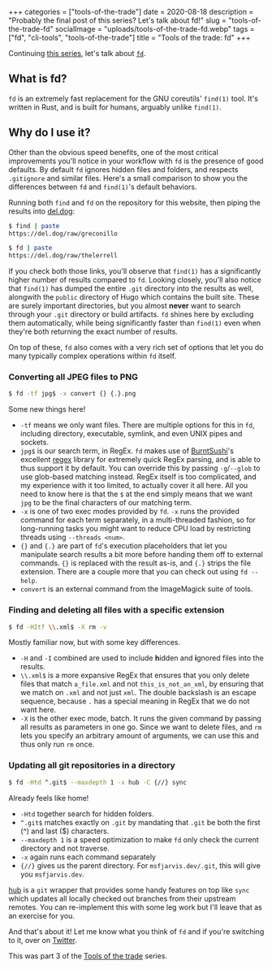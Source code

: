+++
categories = ["tools-of-the-trade"]
date = 2020-08-18
description = "Probably the final post of this series? Let's talk about fd!"
slug = "tools-of-the-trade-fd"
socialImage = "uploads/tools-of-the-trade-fd.webp"
tags = ["fd", "cli-tools", "tools-of-the-trade"]
title = "Tools of the trade: fd"
+++

Continuing [this series](/categories/tools-of-the-trade/), let's talk about [`fd`](https://github.com/sharkdp/fd).

## What is fd?

`fd` is an extremely fast replacement for the GNU coreutils' `find(1)` tool. It's written in Rust, and is built for humans, arguably unlike `find(1)`.

## Why do I use it?

Other than the obvious speed benefits, one of the most critical improvements you'll notice in your workflow with `fd` is the presence of good defaults. By default `fd` ignores hidden files and folders, and respects `.gitignore` and similar files. Here's a small comparison to show you the differences between `fd` and `find(1)`'s default behaviors.

Running both `find` and `fd` on the repository for this website, then piping the results into [del.dog](https://del.dog):

```bash
$ find | paste
https://del.dog/raw/greconillo
```

```bash
$ fd | paste
https://del.dog/raw/thelerrell
```

If you check both those links, you'll observe that `find(1)` has a significantly higher number of results compared to `fd`. Looking closely, you'll also notice that `find(1)` has dumped the entire `.git` directory into the results as well, alongwith the `public` directory of Hugo which contains the built site. These are surely important directories, but you almost **never** want to search through your `.git` directory or build artifacts. `fd` shines here by excluding them automatically, while being significantly faster than `find(1)` even when they're both returning the exact number of results.

On top of these, `fd` also comes with a very rich set of options that let you do many typically complex operations within `fd` itself.

### Converting all JPEG files to PNG

```bash
$ fd -tf jpg$ -x convert {} {.}.png
```

Some new things here!

- `-tf` means we only want files. There are multiple options for this in `fd`, including directory, executable, symlink, and even UNIX pipes and sockets.
- `jpg$` is our search term, in RegEx. `fd` makes use of [BurntSushi](https://github.com/BurntSushi)'s excellent [regex](https://github.com/rust-lang/regex) library for extremely quick RegEx parsing, and is able to thus support it by default. You can override this by passing `-g`/`--glob` to use glob-based matching instead. RegEx itself is too complicated, and my experience with it too limited, to actually cover it all here. All you need to know here is that the `$` at the end simply means that we want `jpg` to be the final characters of our matching term.
- `-x` is one of two exec modes provided by `fd`. `-x` runs the provided command for each term separately, in a multi-threaded fashion, so for long-running tasks you might want to reduce CPU load by restricting threads using `--threads <num>`.
- `{}` and `{.}` are part of `fd`'s execution placeholders that let you manipulate search results a bit more before handing them off to external commands. `{}` is replaced with the result as-is, and `{.}` strips the file extension. There are a couple more that you can check out using `fd --help`.
- `convert` is an external command from the ImageMagick suite of tools.

### Finding and deleting all files with a specific extension

```bash
$ fd -HItf \\.xml$ -X rm -v
```

Mostly familiar now, but with some key differences.

- `-H` and `-I` combined are used to include **h**idden and **i**gnored files into the results.
- `\\.xml$` is a more expansive RegEx that ensures that you only delete files that match `a_file.xml` and not `this_is_not_an_xml`, by ensuring that we match on `.xml` and not just `xml`. The double backslash is an escape sequence, because `.` has a special meaning in RegEx that we do not want here.
- `-X` is the other exec mode, batch. It runs the given command by passing all results as parameters in one go. Since we want to delete files, and `rm` lets you specify an arbitrary amount of arguments, we can use this and thus only run `rm` once.

### Updating all git repositories in a directory

```bash
$ fd -Htd ^.git$ --maxdepth 1 -x hub -C {//} sync
```

Already feels like home!

- `-Htd` together search for hidden folders.
- `^.git$` matches exactly on `.git` by mandating that `.git` be both the first (^) and last ($) characters.
- `--maxdepth 1` is a speed optimization to make `fd` only check the current directory and not traverse.
- `-x` again runs each command separately
- `{//}` gives us the parent directory. For `msfjarvis.dev/.git`, this will give you `msfjarvis.dev`.

[hub](https://hub.github.com) is a `git` wrapper that provides some handy features on top like `sync` which updates all locally checked out branches from their upstream remotes. You can re-implement this with some leg work but I'll leave that as an exercise for you.

And that's about it! Let me know what you think of `fd` and if you're switching to it, over on [Twitter](https://twitter.com/MSF_Jarvis).

This was part 3 of the [Tools of the trade](/categories/tools-of-the-trade/) series.

